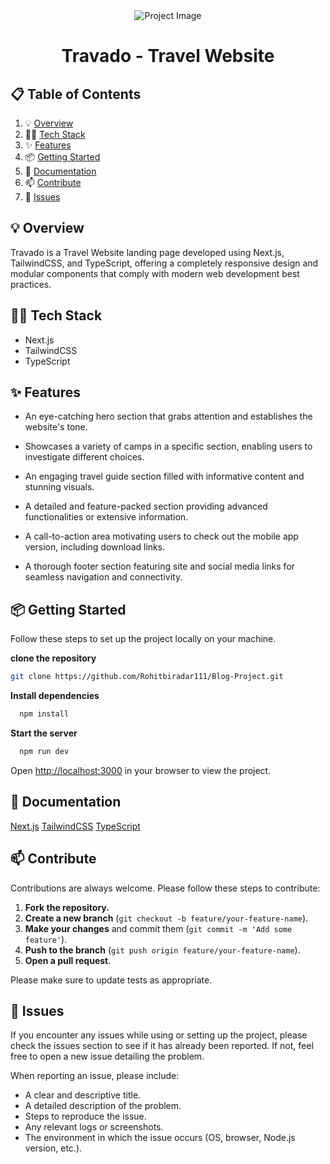 <div align="center">
  <div>
      <img src="https://github.com/user-attachments/assets/5a158124-656f-4f09-80a9-022ee3177116" alt="Project Image">
  </div>
<!--   <div>
    <img src="https://img.shields.io/badge/-Typescript-black?style=for-the-badge&logoColor=white&logo=typescript&color=3178C6" alt="typescript" />
    <img src="https://img.shields.io/badge/-Next_JS-black?style=for-the-badge&logoColor=white&logo=nextdotjs&color=000000" alt="nextdotjs" />
    <img src="https://img.shields.io/badge/-Tailwind_CSS-black?style=for-the-badge&logoColor=white&logo=tailwindcss&color=06B6D4" alt="tailwindcss" />
  </div> -->

  <h1 align="center">Travado - Travel Website</h1>

   <!-- <div align="center"> -->
<!--      Build this project step by step with our detailed tutorial on <a href="https://www.youtube.com/@javascriptmastery/videos" target="_blank"><b>JavaScript Mastery</b></a> YouTube. Join the JSM family! -->
<!--     </div> -->
</div>

## 📋 <a name="table">Table of Contents</a>

1. 💡 [Overview](#overview)
2. 👩‍💻 [Tech Stack](#tech-stack)
3. ✨ [Features](#features)
4. 📦 [Getting Started](#getting-started)
5. 📖 [Documentation](#documentation)
6. 📫 [Contribute](#contribute)
7. 🐛 [Issues](#issues)

## <a name="overview">💡 Overview</a>

Travado is a Travel Website landing page developed using Next.js, TailwindCSS, and TypeScript, offering a completely responsive design and modular components that comply with modern web development best practices.

## <a name="tech-stack">👩‍💻 Tech Stack</a>

- Next.js
- TailwindCSS
- TypeScript

## <a name="features">✨ Features</a>

- An eye-catching hero section that grabs attention and establishes the website's tone.

- Showcases a variety of camps in a specific section, enabling users to investigate different choices.

- An engaging travel guide section filled with informative content and stunning visuals.

- A detailed and feature-packed section providing advanced functionalities or extensive information.

- A call-to-action area motivating users to check out the mobile app version, including download links.

- A thorough footer section featuring site and social media links for seamless navigation and connectivity.

## <a name="getting-started">📦 Getting Started</a>

Follow these steps to set up the project locally on your machine.

**clone the repository**

```bash
git clone https://github.com/Rohitbiradar111/Blog-Project.git
```

**Install dependencies**

```bash
  npm install
```

**Start the server**

```bash
  npm run dev
```

Open [http://localhost:3000](http://localhost:3000) in your browser to view the project.

## <a name="documentation">📖 Documentation</a>

[Next.js](https://nextjs.org/)
[TailwindCSS](https://tailwindcss.com/)
[TypeScript](https://www.typescriptlang.org/)

## <a name="contribute">📫 Contribute</a>

Contributions are always welcome. Please follow these steps to contribute:

1. **Fork the repository.**
2. **Create a new branch** (`git checkout -b feature/your-feature-name`).
3. **Make your changes** and commit them (`git commit -m 'Add some feature'`).
4. **Push to the branch** (`git push origin feature/your-feature-name`).
5. **Open a pull request**.

Please make sure to update tests as appropriate.

## <a name="issues">🐛 Issues</a>

If you encounter any issues while using or setting up the project, please check the issues section to see if it has already been reported. If not, feel free to open a new issue detailing the problem.

When reporting an issue, please include:

- A clear and descriptive title.
- A detailed description of the problem.
- Steps to reproduce the issue.
- Any relevant logs or screenshots.
- The environment in which the issue occurs (OS, browser, Node.js version, etc.).
